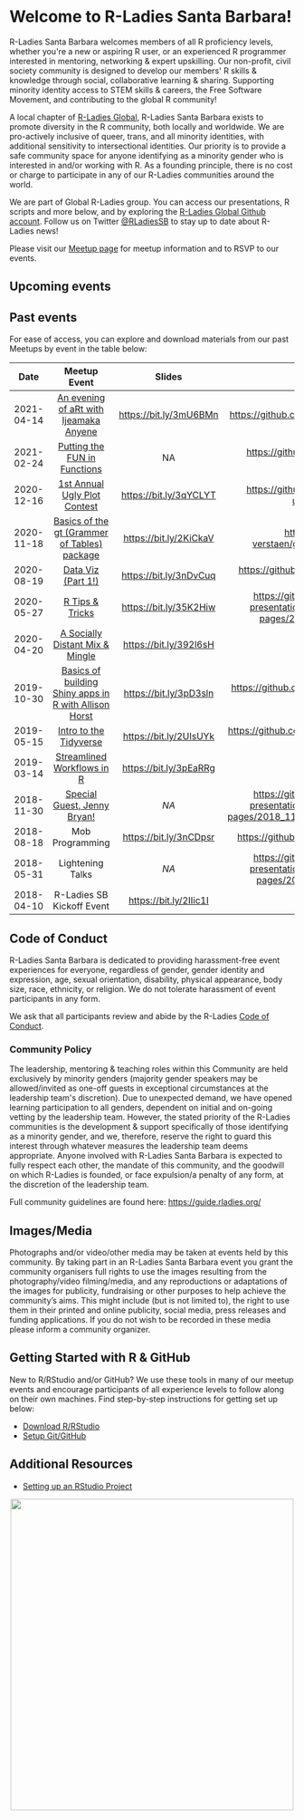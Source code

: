 # Welcome to R-Ladies Santa Barbara! 

R-Ladies Santa Barbara welcomes members of all R proficiency levels, whether you're a new or aspiring R user, or an experienced R programmer interested in mentoring, networking & expert upskilling. Our non-profit, civil society community is designed to develop our members' R skills & knowledge through social, collaborative learning & sharing. Supporting minority identity access to STEM skills & careers, the Free Software Movement, and contributing to the global R community!

A local chapter of [R-Ladies Global](https://rladies.org/), R-Ladies Santa Barbara exists to promote diversity in the R community, both locally and worldwide. We are pro-actively inclusive of queer, trans, and all minority identities, with additional sensitivity to intersectional identities. Our priority is to provide a safe community space for anyone identifying as a minority gender who is interested in and/or working with R. As a founding principle, there is no cost or charge to participate in any of our R-Ladies communities around the world.

We are part of Global R-Ladies group. You can access our presentations, R scripts and more below, and by exploring the [R-Ladies Global Github account](https://github.com/rladies). Follow us on Twitter [@RLadiesSB](https://twitter.com/rladiessb?lang=en) to stay up to date about R-Ladies news!

Please visit our [Meetup page](https://www.meetup.com/rladies-santa-barbara/) for meetup information and to RSVP to our events.

## Upcoming events


## Past events

For ease of access, you can explore and download materials from our past Meetups by event in the table below:

| Date  | Meetup Event |  Slides | GitHub Repo | Event Recording |
| :-: | :---: | :---: |:---:|:---:|
| 2021-04-14 | [An evening of aRt with Ijeamaka Anyene](https://www.meetup.com/rladies-santa-barbara/events/277387983/) | https://bit.ly/3mU6BMn |https://github.com/Ijeamakaanyene/aRt_ggplot| https://bit.ly/3gfzCks |
| 2021-02-24 | [Putting the FUN in Functions](https://www.meetup.com/rladies-santa-barbara/events/276153970/) | NA |https://github.com/an-bui/RLadiesSB-FUNctions| https://bit.ly/3aUO7qQ |
| 2020-12-16 | [1st Annual Ugly Plot Contest](https://www.meetup.com/rladies-santa-barbara/events/274923365/) | https://bit.ly/3qYCLYT | https://github.com/an-bui/RLadiesSB-ugly_plot_contest | *NA* |
| 2020-11-18 | [Basics of the gt (Grammer of Tables) package](https://www.meetup.com/rladies-santa-barbara/events/274628867/) | https://bit.ly/2KiCkaV | https://github.com/j-verstaen/gt_workshop_SB_R_Ladies | https://bit.ly/3nChz8A |
| 2020-08-19 | [Data Viz (Part 1!)](https://www.meetup.com/rladies-santa-barbara/events/272478115/) | https://bit.ly/3nDvCuq |https://github.com/j-verstaen/RLadiesSB-Data-Viz-Pt1 | *NA* |
| 2020-05-27 | [R Tips & Tricks](https://www.meetup.com/rladies-santa-barbara/events/270727948/) | https://bit.ly/35K2Hiw | https://github.com/rladies/meetup-presentations_santabarbara/tree/gh-pages/2020_05_27_r_tips_tricks | *NA* |
| 2020-04-20 | [A Socially Distant Mix & Mingle](https://www.meetup.com/rladies-santa-barbara/events/270075877/) | https://bit.ly/392l6sH | *NA* | *NA* |
| 2019-10-30 | [Basics of building Shiny apps in R with Allison Horst](https://www.meetup.com/rladies-santa-barbara/events/265474030/) | https://bit.ly/3pD3sln | https://github.com/allisonhorst/shiny-basics-sb-r-ladies | *NA* |
| 2019-05-15 | [Intro to the Tidyverse](https://www.meetup.com/rladies-santa-barbara/events/260710376/) | https://bit.ly/2UIsUYk |https://github.com/samanthacsik/Intro-to-the-Tidyverse | *NA* |
| 2019-03-14 | [Streamlined Workflows in R](https://www.meetup.com/rladies-santa-barbara/events/258825450/) | https://bit.ly/3pEaRRg | *NA* | *NA*|
| 2018-11-30 | [Special Guest, Jenny Bryan!](https://www.meetup.com/rladies-santa-barbara/events/256007290/) | *NA* | https://github.com/rladies/meetup-presentations_santabarbara/tree/gh-pages/2018_11_30_special_guest_jenny_bryan | *NA* |
| 2018-08-18 | Mob Programming | https://bit.ly/3nCDpsr | https://github.com/jules32/rladies-ggplot2 | *NA* |
| 2018-05-31 | Lightening Talks | *NA* |https://github.com/rladies/meetup-presentations_santabarbara/tree/gh-pages/2018_05_31_lightningtalks | *NA* |
| 2018-04-10 | R-Ladies SB Kickoff Event | https://bit.ly/2IIic1I | *NA* | *NA* |

## Code of Conduct

R-Ladies Santa Barbara is dedicated to providing harassment-free event experiences for everyone, regardless of gender, gender identity and expression, age, sexual orientation, disability, physical appearance, body size, race, ethnicity, or religion. We do not tolerate harassment of event participants in any form.

We ask that all participants review and abide by the R-Ladies [Code of Conduct](https://guide.rladies.org/about/coc/).

### Community Policy

The leadership, mentoring & teaching roles within this Community are held exclusively by minority genders (majority gender speakers may be allowed/invited as one-off guests in exceptional circumstances at the leadership team's discretion). Due to unexpected demand, we have opened learning participation to all genders, dependent on initial and on-going vetting by the leadership team. However, the stated priority of the R-Ladies communities is the development & support specifically of those identifying as a minority gender, and we, therefore, reserve the right to guard this interest through whatever measures the leadership team deems appropriate. Anyone involved with R-Ladies Santa Barbara is expected to fully respect each other, the mandate of this community, and the goodwill on which R-Ladies is founded, or face expulsion/a penalty of any form, at the discretion of the leadership team.

Full community guidelines are found here: https://guide.rladies.org/

## Images/Media

Photographs and/or video/other media may be taken at events held by this community. By taking part in an R-Ladies Santa Barbara event you grant the community organisers full rights to use the images resulting from the photography/video filming/media, and any reproductions or adaptations of the images for publicity, fundraising or other purposes to help achieve the community’s aims. This might include (but is not limited to), the right to use them in their printed and online publicity, social media, press releases and funding applications. If you do not wish to be recorded in these media please inform a community organizer.

## Getting Started with R & GitHub

New to R/RStudio and/or GitHub? We use these tools in many of our meetup events and encourage participants of all experience levels to follow along on their own machines. Find step-by-step instructions for getting set up below:

   * [Download R/RStudio](https://docs.google.com/document/d/1KLYC_GcDLYeczSjJmZ5h4y525XILJbbL6r2-MxGCdtw/edit?usp=sharing)
   * [Setup Git/GitHub](https://docs.google.com/document/d/1AQ4zAYxPHOObq-snnnRtEdwCC8TwIJsTHwpaKyvEyoA/edit?usp=sharing)
   
## Additional Resources

   * [Setting up an RStudio Project](https://docs.google.com/document/d/107VCYVyiSzmREd45yyMxnINMr7zCXVZthdgm4-P5sCI/edit?usp=sharing)
 
 <p align="center">
 <img src="https://pbs.twimg.com/media/DsevCOkUwAAEFZU?format=jpg&name=medium" width="500" height="550"> 
 </p>
   

